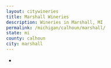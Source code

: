 ```yaml
---
layout: citywineries
title: Marshall Wineries
description: Wineries in Marshall, MI
permalink: /michigan/calhoun/marshall/
state: mi
county: calhoun
city: marshall
---
```

-
